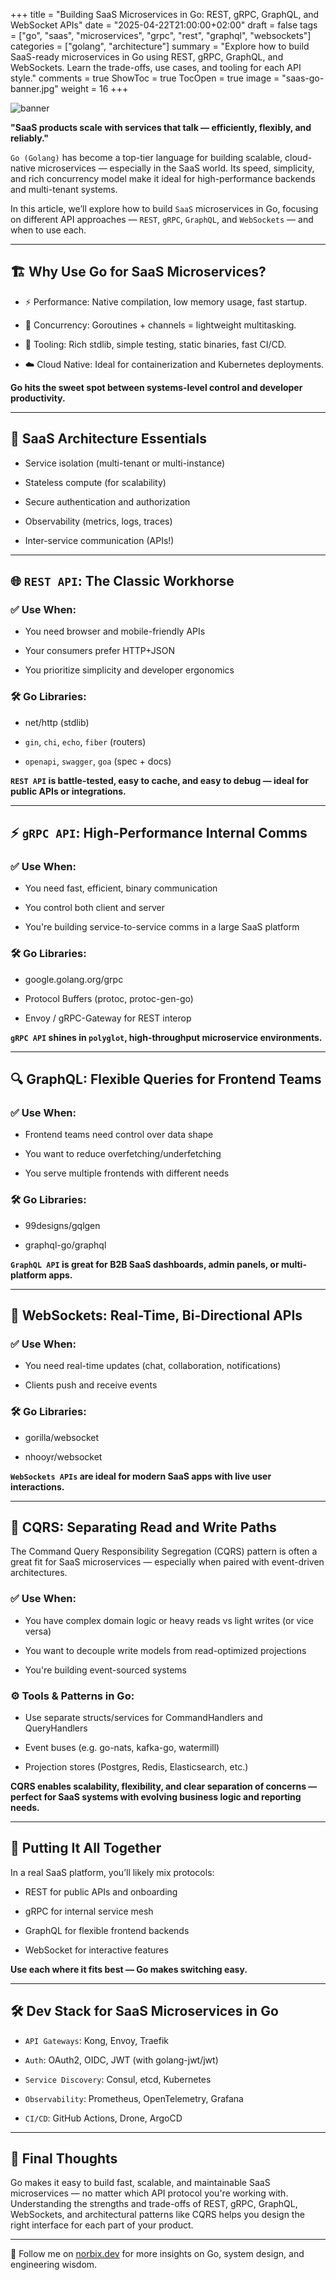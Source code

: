 +++
title = "Building SaaS Microservices in Go: REST, gRPC, GraphQL, and WebSocket APIs"
date = "2025-04-22T21:00:00+02:00"
draft = false
tags = ["go", "saas", "microservices", "grpc", "rest", "graphql", "websockets"]
categories = ["golang", "architecture"]
summary = "Explore how to build SaaS-ready microservices in Go using REST, gRPC, GraphQL, and WebSockets. Learn the trade-offs, use cases, and tooling for each API style."
comments = true
ShowToc = true
TocOpen = true
image = "saas-go-banner.jpg"
weight = 16
+++

![banner](banner.jpg)

**"SaaS products scale with services that talk — efficiently, flexibly, and reliably."**

`Go (Golang)` has become a top-tier language for building scalable, cloud-native microservices — especially in the SaaS world. Its speed, simplicity, and rich concurrency model make it ideal for high-performance backends and multi-tenant systems.

In this article, we’ll explore how to build `SaaS` microservices in Go, focusing on different API approaches — `REST`, `gRPC`, `GraphQL`, and `WebSockets` — and when to use each.

---

## 🏗️ Why Use Go for SaaS Microservices?

- ⚡ Performance: Native compilation, low memory usage, fast startup.

- 🧵 Concurrency: Goroutines + channels = lightweight multitasking.

- 🔧 Tooling: Rich stdlib, simple testing, static binaries, fast CI/CD.

- ☁️ Cloud Native: Ideal for containerization and Kubernetes deployments.

**Go hits the sweet spot between systems-level control and developer productivity.**

---

## 🧱 SaaS Architecture Essentials

- Service isolation (multi-tenant or multi-instance)

- Stateless compute (for scalability)

- Secure authentication and authorization

- Observability (metrics, logs, traces)

- Inter-service communication (APIs!)

---

## 🌐 `REST API`: The Classic Workhorse

### ✅ Use When:

- You need browser and mobile-friendly APIs

- Your consumers prefer HTTP+JSON

- You prioritize simplicity and developer ergonomics

### 🛠️ Go Libraries:

- net/http (stdlib)

- `gin`, `chi`, `echo`, `fiber` (routers)

- `openapi`, `swagger`, `goa` (spec + docs)

**`REST API` is battle-tested, easy to cache, and easy to debug — ideal for public APIs or integrations.**

---

## ⚡ `gRPC API`: High-Performance Internal Comms

### ✅ Use When:

- You need fast, efficient, binary communication

- You control both client and server

- You're building service-to-service comms in a large SaaS platform

### 🛠️ Go Libraries:

- google.golang.org/grpc

- Protocol Buffers (protoc, protoc-gen-go)

- Envoy / gRPC-Gateway for REST interop

**`gRPC API` shines in `polyglot`, high-throughput microservice environments.**

---

## 🔍 GraphQL: Flexible Queries for Frontend Teams

### ✅ Use When:

- Frontend teams need control over data shape

- You want to reduce overfetching/underfetching

- You serve multiple frontends with different needs

### 🛠️ Go Libraries:

- 99designs/gqlgen

- graphql-go/graphql

**`GraphQL API` is great for B2B SaaS dashboards, admin panels, or multi-platform apps.**

---

## 🔄 WebSockets: Real-Time, Bi-Directional APIs

### ✅ Use When:

- You need real-time updates (chat, collaboration, notifications)

- Clients push and receive events

### 🛠️ Go Libraries:

- gorilla/websocket

- nhooyr/websocket

**`WebSockets APIs` are ideal for modern SaaS apps with live user interactions.**

---

## 📐 CQRS: Separating Read and Write Paths

The Command Query Responsibility Segregation (CQRS) pattern is often a great fit for SaaS microservices — especially when paired with event-driven architectures.

### ✅ Use When:

- You have complex domain logic or heavy reads vs light writes (or vice versa)

- You want to decouple write models from read-optimized projections

- You're building event-sourced systems

### ⚙️ Tools & Patterns in Go:

- Use separate structs/services for CommandHandlers and QueryHandlers

- Event buses (e.g. go-nats, kafka-go, watermill)

- Projection stores (Postgres, Redis, Elasticsearch, etc.)

**CQRS enables scalability, flexibility, and clear separation of concerns — perfect for SaaS systems with evolving business logic and reporting needs.**

---

##  🧩 Putting It All Together

In a real SaaS platform, you’ll likely mix protocols:

- REST for public APIs and onboarding

- gRPC for internal service mesh

- GraphQL for flexible frontend backends

- WebSocket for interactive features

**Use each where it fits best — Go makes switching easy.**

---

## 🛠️ Dev Stack for SaaS Microservices in Go

- `API Gateways`: Kong, Envoy, Traefik

- `Auth`: OAuth2, OIDC, JWT (with golang-jwt/jwt)

- `Service Discovery`: Consul, etcd, Kubernetes

- `Observability`: Prometheus, OpenTelemetry, Grafana

- `CI/CD`: GitHub Actions, Drone, ArgoCD

---

## 📌 Final Thoughts

Go makes it easy to build fast, scalable, and maintainable SaaS microservices — no matter which API protocol you're working with. Understanding the strengths and trade-offs of REST, gRPC, GraphQL, WebSockets, and architectural patterns like CQRS helps you design the right interface for each part of your product.

---

🚀 Follow me on [norbix.dev](https://norbix.dev) for more insights on Go, system design, and engineering wisdom.
